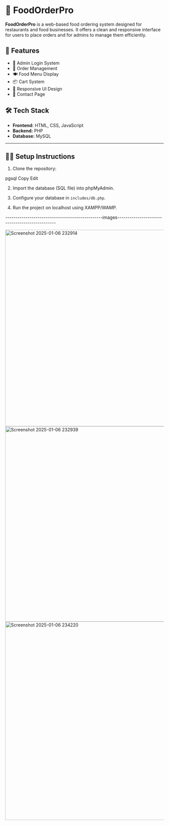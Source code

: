 # 🍔 FoodOrderPro

**FoodOrderPro** is a web-based food ordering system designed for restaurants and food businesses. It offers a clean and responsive interface for users to place orders and for admins to manage them efficiently.

## 🚀 Features

- 🔐 Admin Login System
- 🛒 Order Management
- 🍽️ Food Menu Display
- 📦 Cart System
- 📱 Responsive UI Design
- 💬 Contact Page

## 🛠️ Tech Stack

- **Frontend:** HTML, CSS, JavaScript
- **Backend:** PHP
- **Database:** MySQL

------------------------------------------------------------------------------------------------------------------
## 🧑‍💻 Setup Instructions

1. Clone the repository:

pgsql
Copy
Edit

2. Import the database (SQL file) into phpMyAdmin.

3. Configure your database in `includes/db.php`.

4. Run the project on localhost using XAMPP/WAMP.

------------------------------------------------images-----------------------------------------------


<img width="1349" height="624" alt="Screenshot 2025-01-06 232914" src="https://github.com/user-attachments/assets/9a9fe7ca-cb18-4a43-886c-2d65fdc34079" />
<img width="1365" height="620" alt="Screenshot 2025-01-06 232939" src="https://github.com/user-attachments/assets/8cbbb588-0669-47a5-b6b2-f9e23d4ac932" />
<img width="1356" height="630" alt="Screenshot 2025-01-06 234220" src="https://github.com/user-attachments/assets/1c48a47f-b202-4d33-a251-6ea4a66f8e5a" />





